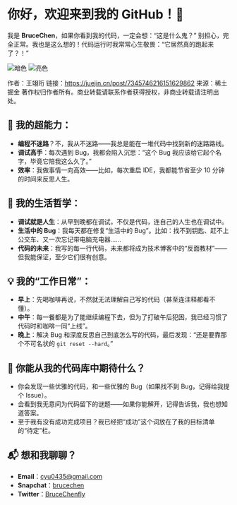 # 你好，欢迎来到我的 GitHub！🚀

我是 **BruceChen**，如果你看到我的代码，一定会想：“这是什么鬼？” 别担心，完全正常。我也是这么想的！代码运行时我常常心生敬畏：“它居然真的跑起来了？！”

![暗色](https://raw.githubusercontent.com/chenbuting/chenbuting/output/github-contribution-grid-snake-dark.svg)
![亮色](https://raw.githubusercontent.com/chenbuting/chenbuting/output/github-contribution-grid-snake.svg)

作者：王翊珩
链接：https://juejin.cn/post/7345746216151629862
来源：稀土掘金
著作权归作者所有。商业转载请联系作者获得授权，非商业转载请注明出处。


## 🎩 我的超能力：
- **编程不迷路**？不，我从不迷路——我总是能在一堆代码中找到新的迷路路线。
- **调试高手**：每次遇到 Bug，我都会陷入沉思：“这个 Bug 我应该给它起个名字，毕竟它陪我这么久了。”
- **效率**：我做事情一向高效——比如，每次重启 IDE，我都能节省至少 10 分钟的时间来反思人生。

## 🍕 我的生活哲学：
- **调试就是人生**：从早到晚都在调试，不仅是代码，连自己的人生也在调试中。
- **生活中的 Bug**：我每天都在修复“生活中的 Bug”。比如：找不到钥匙、赶不上公交车、又一次忘记带电脑充电器……
- **代码的未来**：我写的每一行代码，未来都将成为技术博客中的“反面教材”——但我能保证，至少它们很有创意。

## 💡 我的“工作日常”：
- **早上**：先喝咖啡再说，不然就无法理解自己写的代码（甚至连注释都看不懂）。
- **中午**：每一餐都是为了能继续编程下去，但为了打破午后犯困，我已经习惯了代码时和咖啡一同“上线”。
- **晚上**：解决 Bug 和深度反思自己到底怎么写的代码，最后发现：“还是要靠那个不可名状的 `git reset --hard`。”

## 🚀 你能从我的代码库中期待什么？
- 你会发现一些优雅的代码，和一些优雅的 Bug（如果找不到 Bug，记得给我提个 Issue）。
- 会看到我无意间为代码留下的谜题——如果你能解开，记得告诉我，我也想知道答案。
- 至于我有没有成功完成项目？我已经把“成功”这个词放在了我的目标清单的“待定”栏。

## 📬 想和我聊聊？
- **Email**：[cyu0435@gmail.com](cyu0435@gmail.com)
- **Snapchat**：[brucechen](https://www.snapchat.com/add/brucechenx)
- **Twitter**：[BruceChenfly](https://x.com/BruceChenfly)
